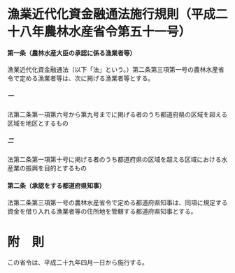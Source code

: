 # 漁業近代化資金融通法施行規則（平成二十八年農林水産省令第五十一号）
#### 第一条（農林水産大臣の承認に係る漁業者等）
漁業近代化資金融通法（以下「法」という。）第二条第三項第一号の農林水産省令で定める漁業者等は、次に掲げる漁業者等とする。
##### 一
法第二条第一項第六号から第九号までに掲げる者のうち都道府県の区域を超える区域を地区とするもの
##### 二
法第二条第一項第十号に掲げる者のうち都道府県の区域を超える区域における水産業の振興を目的とするもの
#### 第二条（承認をする都道府県知事）
法第二条第三項第一号の農林水産省令で定める都道府県知事は、同項に規定する資金を借り入れる漁業者等の住所地を管轄する都道府県知事とする。
# 附　則
この省令は、平成二十九年四月一日から施行する。
